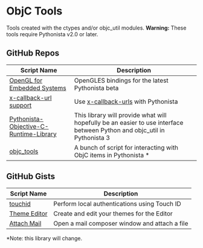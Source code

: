# ObjC Tools

Tools created with the ctypes and/or objc_util modules.  __Warning:__ These tools require Pythonista v2.0 or later.

GitHub Repos
------------

| Script Name   | Description   | 
| ------------- | ------------- | 
| [OpenGL for Embedded Systems] | OpenGLES bindings for the latest Pythonista beta |
| [x-callback-url support] | Use [x-callback-urls](http://x-callback-url.com) with Pythonista |
| [Pythonista-Objective-C-Runtime-Library] | This library will provide what will hopefully be an easier to use interface between Python and objc_util in Pythonista 3 |
| [objc_tools] | A bunch of script for interacting with ObjC items in Pythonista * |


GitHub Gists
------------

| Script Name        | Description   | 
| -------------      | ------------- | 
| [touchid][]    | Perform local authentications using Touch ID |
| [Theme Editor] | Create and edit your themes for the Editor   |
| [Attach Mail] | Open a mail composer window and attach a file |

*Note: this library will change.

[OpenGL for Embedded Systems]: https://github.com/Cethric/OpenGLES-Pythonista
[x-callback-url support]: https://github.com/lukaskollmer/pythonista-scripts/blob/master/x-callback-url/x_callback_url.py
[touchid]: https://gist.github.com/omz/66a763a9db15dc847690
[Theme Editor]: https://gist.github.com/omz/6c168b0c36ca3b23cacc
[attach mail]: https://gist.github.com/jsbain/f82be8d8840f86b387a4
[Pythonista-Objective-C-Runtime-Library]: https://github.com/Cethric/Pythonista-Objective-C-Runtime-Library
[objc_tools]: https://github.com/scj643/objc_tools
